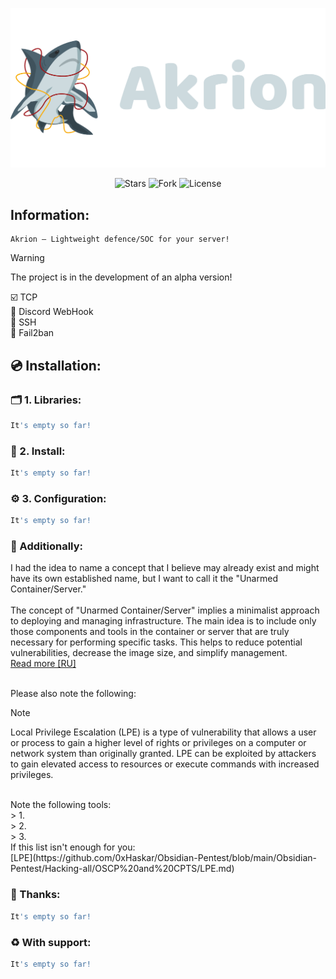 <p align="center">
  <img src="https://github.com/0xHaskar/Akrion/blob/main/logo.png">
</p>
<p align="center"> 
      <img src="https://img.shields.io/github/stars/0xHaskar/Akrion.svg" alt="Stars">
      <img src="https://img.shields.io/github/forks/0xHaskar/Akrion.svg" alt="Fork">
      <img src="https://img.shields.io/github/license/0xHaskar/Akrion.svg" alt="License">
</p>

## Information:
```
Akrion — Lightweight defence/SOC for your server!
```
> [!Warning]
> The project is in the development of an alpha version!

☑️ TCP <br>
🔲 Discord WebHook <br>
🔲 SSH <br>
🔲 Fail2ban

## 💿 Installation:
### 🗂️ 1. Libraries:
```bash
It's empty so far!
```

### 💾 2. Install:
```bash
It's empty so far!
```

### ⚙️ 3. Configuration:
```bash
It's empty so far!
```

### 📝 Additionally:
I had the idea to name a concept that I believe may already exist and might have its own established name, but I want to call it the "Unarmed Container/Server."<br><br>
The concept of "Unarmed Container/Server" implies a minimalist approach to deploying and managing infrastructure. The main idea is to include only those components and tools in the container or server that are truly necessary for performing specific tasks. This helps to reduce potential vulnerabilities, decrease the image size, and simplify management.<br>
[Read more [RU]](https://habr.com/ru/companies/oleg-bunin/articles/799773/)<br> <br>

Please also note the following:<br>
> [!Note]
> Local Privilege Escalation (LPE) is a type of vulnerability that allows a user or process to gain a higher level of rights or privileges on a computer or network system than originally granted. LPE can be exploited by attackers to gain elevated access to resources or execute commands with increased privileges.
<br>
Note the following tools:<br>
> 1. <br>
> 2. <br>
> 3. <br>
If this list isn't enough for you:<br>
[LPE](https://github.com/0xHaskar/Obsidian-Pentest/blob/main/Obsidian-Pentest/Hacking-all/OSCP%20and%20CPTS/LPE.md)

### 📌 Thanks:
```bash
It's empty so far!
```

### ♻️ With support:
```bash
It's empty so far!
```
